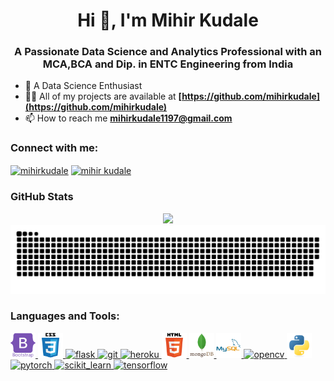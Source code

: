 <h1 align="center">Hi 👋, I'm Mihir Kudale</h1>

<h3 align="center"> A Passionate Data Science and Analytics Professional with an MCA,BCA and Dip. in ENTC Engineering from India </h3>

<p align="left">
 
- 🔭 A Data Science Enthusiast
- 👨‍💻 All of my projects are available at **[https://github.com/mihirkudale](https://github.com/mihirkudale)**
- 📫 How to reach me **mihirkudale1197@gmail.com**

  
<!--  ### My Recent Certification :
  
<a target="IBM Data Science Certificate" href="https://www.coursera.org/account/accomplishments/professional-cert/VMVWAH6B7T7P"><img src="https://github.com/mihirkudale/mihirkudale/blob/main/assets/IBM%20Data%20Science%20Certificate.png" alt="IBM Certificate" width="300" height="220"></img></a><a target="Data Science Professional Certificate" href="https://www.credly.com/badges/36e4432a-25da-409a-90ef-2c4d9ccfaffb"><img src="https://github.com/mihirkudale/mihirkudale/blob/main/assets/Data%20Science%20Professional%20Certificate.png" alt="Data Science Professional Certificate" width="300" height="220"></img></a> -->

  
<h3 align="left">Connect with me:</h3>
<p align="left">

<a href="https://github.com/mihirkudale" target="blank"><img align="center" src="https://raw.githubusercontent.com/rahuldkjain/github-profile-readme-generator/master/src/images/icons/Social/github.svg" alt="mihirkudale" height="30" width="40" /></a>
<a href="https://www.linkedin.com/in/mihir-kudale-90091082/" target="blank"><img align="center" src="https://raw.githubusercontent.com/rahuldkjain/github-profile-readme-generator/master/src/images/icons/Social/linked-in-alt.svg" alt="mihir kudale" height="30" width="40" /></a>
  
  
### GitHub Stats

<p align="center">
<img width="48%" src="https://github-readme-streak-stats.herokuapp.com/?user=mihirkudale&background=2B2B2B&currStreakNum=FFFFFF&sideNums=FFFFFF&sideLabels=FFFFFF&dates=9E9E9E&border=FFFFFF)](https://git.io/streak-stats"/>
<img src="https://github.com/mihirkudale/mihirkudale/blob/output/github-contribution-grid-snake.svg" alt="snake"></center>
</p>

<h3 align="left">Languages and Tools:</h3>
<p align="left"> <a href="https://getbootstrap.com" target="_blank"> <img src="https://raw.githubusercontent.com/devicons/devicon/master/icons/bootstrap/bootstrap-plain-wordmark.svg" alt="bootstrap" width="40" height="40"/> </a> <a href="https://www.w3schools.com/css/" target="_blank"> <img src="https://raw.githubusercontent.com/devicons/devicon/master/icons/css3/css3-original-wordmark.svg" alt="css3" width="40" height="40"/> </a>  <a href="https://flask.palletsprojects.com/" target="_blank"> <img src="https://www.vectorlogo.zone/logos/pocoo_flask/pocoo_flask-icon.svg" alt="flask" width="40" height="40"/> </a> <a href="https://git-scm.com/" target="_blank"> <img src="https://www.vectorlogo.zone/logos/git-scm/git-scm-icon.svg" alt="git" width="40" height="40"/> </a> <a href="https://heroku.com" target="_blank"> <img src="https://www.vectorlogo.zone/logos/heroku/heroku-icon.svg" alt="heroku" width="40" height="40"/> </a> <a href="https://www.w3.org/html/" target="_blank"> <img src="https://raw.githubusercontent.com/devicons/devicon/master/icons/html5/html5-original-wordmark.svg" alt="html5" width="40" height="40"/> </a> <a href="https://www.mongodb.com/" target="_blank"> <img src="https://raw.githubusercontent.com/devicons/devicon/master/icons/mongodb/mongodb-original-wordmark.svg" alt="mongodb" width="40" height="40"/> </a> <a href="https://www.mysql.com/" target="_blank"> <img src="https://raw.githubusercontent.com/devicons/devicon/master/icons/mysql/mysql-original-wordmark.svg" alt="mysql" width="40" height="40"/> </a> <a href="https://opencv.org/" target="_blank"> <img src="https://www.vectorlogo.zone/logos/opencv/opencv-icon.svg" alt="opencv" width="40" height="40"/> </a> <a href="https://www.python.org" target="_blank"> <img src="https://raw.githubusercontent.com/devicons/devicon/master/icons/python/python-original.svg" alt="python" width="40" height="40"/> </a> <a href="https://pytorch.org/" target="_blank"> <img src="https://www.vectorlogo.zone/logos/pytorch/pytorch-icon.svg" alt="pytorch" width="40" height="40"/> </a> <a href="https://scikit-learn.org/" target="_blank"> <img src="https://upload.wikimedia.org/wikipedia/commons/0/05/Scikit_learn_logo_small.svg" alt="scikit_learn" width="40" height="40"/> </a> <a href="https://www.tensorflow.org" target="_blank"> <img src="https://www.vectorlogo.zone/logos/tensorflow/tensorflow-icon.svg" alt="tensorflow" width="40" height="40"/> </a> </p>
